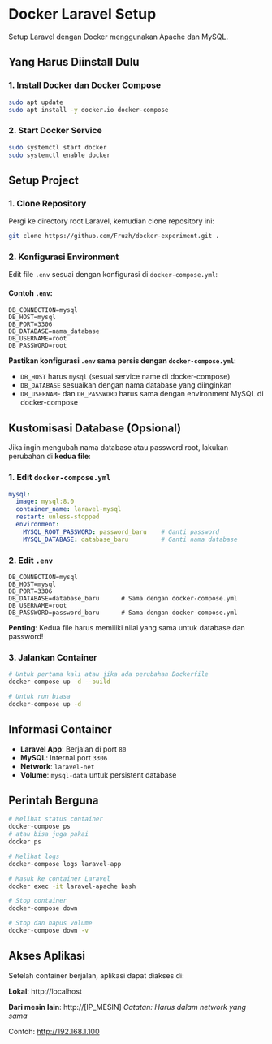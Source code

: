 # Docker Laravel Setup

Setup Laravel dengan Docker menggunakan Apache dan MySQL.

## Yang Harus Diinstall Dulu

### 1. Install Docker dan Docker Compose
```bash
sudo apt update
sudo apt install -y docker.io docker-compose
```

### 2. Start Docker Service
```bash
sudo systemctl start docker
sudo systemctl enable docker
```

## Setup Project

### 1. Clone Repository
Pergi ke directory root Laravel, kemudian clone repository ini:
```bash
git clone https://github.com/Fruzh/docker-experiment.git .
```

### 2. Konfigurasi Environment
Edit file `.env` sesuai dengan konfigurasi di `docker-compose.yml`:

#### Contoh `.env`:
```env
DB_CONNECTION=mysql
DB_HOST=mysql
DB_PORT=3306
DB_DATABASE=nama_database
DB_USERNAME=root
DB_PASSWORD=root
```

**Pastikan konfigurasi `.env` sama persis dengan `docker-compose.yml`**:
- `DB_HOST` harus `mysql` (sesuai service name di docker-compose)
- `DB_DATABASE` sesuaikan dengan nama database yang diinginkan
- `DB_USERNAME` dan `DB_PASSWORD` harus sama dengan environment MySQL di docker-compose

## Kustomisasi Database (Opsional)

Jika ingin mengubah nama database atau password root, lakukan perubahan di **kedua file**:

### 1. Edit `docker-compose.yml`
```yaml
mysql:
  image: mysql:8.0
  container_name: laravel-mysql
  restart: unless-stopped
  environment:
    MYSQL_ROOT_PASSWORD: password_baru    # Ganti password
    MYSQL_DATABASE: database_baru         # Ganti nama database
```

### 2. Edit `.env`
```env
DB_CONNECTION=mysql
DB_HOST=mysql
DB_PORT=3306
DB_DATABASE=database_baru      # Sama dengan docker-compose.yml
DB_USERNAME=root
DB_PASSWORD=password_baru      # Sama dengan docker-compose.yml
```

**Penting**: Kedua file harus memiliki nilai yang sama untuk database dan password!

### 3. Jalankan Container
```bash
# Untuk pertama kali atau jika ada perubahan Dockerfile
docker-compose up -d --build

# Untuk run biasa
docker-compose up -d
```

## Informasi Container

- **Laravel App**: Berjalan di port `80`
- **MySQL**: Internal port `3306` 
- **Network**: `laravel-net`
- **Volume**: `mysql-data` untuk persistent database

## Perintah Berguna

```bash
# Melihat status container
docker-compose ps
# atau bisa juga pakai
docker ps

# Melihat logs
docker-compose logs laravel-app

# Masuk ke container Laravel
docker exec -it laravel-apache bash

# Stop container
docker-compose down

# Stop dan hapus volume
docker-compose down -v
```

## Akses Aplikasi

Setelah container berjalan, aplikasi dapat diakses di:

**Lokal**: http://localhost

**Dari mesin lain**: http://[IP_MESIN] 
*Catatan: Harus dalam network yang sama*

Contoh: http://192.168.1.100